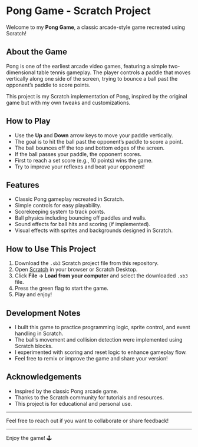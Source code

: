
# Pong Game - Scratch Project

Welcome to my **Pong Game**, a classic arcade-style game recreated using Scratch!

## About the Game

Pong is one of the earliest arcade video games, featuring a simple two-dimensional table tennis gameplay. The player controls a paddle that moves vertically along one side of the screen, trying to bounce a ball past the opponent’s paddle to score points.

This project is my Scratch implementation of Pong, inspired by the original game but with my own tweaks and customizations.

## How to Play

- Use the **Up** and **Down** arrow keys to move your paddle vertically.
- The goal is to hit the ball past the opponent’s paddle to score a point.
- The ball bounces off the top and bottom edges of the screen.
- If the ball passes your paddle, the opponent scores.
- First to reach a set score (e.g., 10 points) wins the game.
- Try to improve your reflexes and beat your opponent!

## Features

- Classic Pong gameplay recreated in Scratch.
- Simple controls for easy playability.
- Scorekeeping system to track points.
- Ball physics including bouncing off paddles and walls.
- Sound effects for ball hits and scoring (if implemented).
- Visual effects with sprites and backgrounds designed in Scratch.

## How to Use This Project

1. Download the `.sb3` Scratch project file from this repository.
2. Open [Scratch](https://scratch.mit.edu) in your browser or Scratch Desktop.
3. Click **File → Load from your computer** and select the downloaded `.sb3` file.
4. Press the green flag to start the game.
5. Play and enjoy!

## Development Notes

- I built this game to practice programming logic, sprite control, and event handling in Scratch.
- The ball’s movement and collision detection were implemented using Scratch blocks.
- I experimented with scoring and reset logic to enhance gameplay flow.
- Feel free to remix or improve the game and share your version!

## Acknowledgements

- Inspired by the classic Pong arcade game.
- Thanks to the Scratch community for tutorials and resources.
- This project is for educational and personal use.

---

Feel free to reach out if you want to collaborate or share feedback!

---

Enjoy the game! 🕹️

